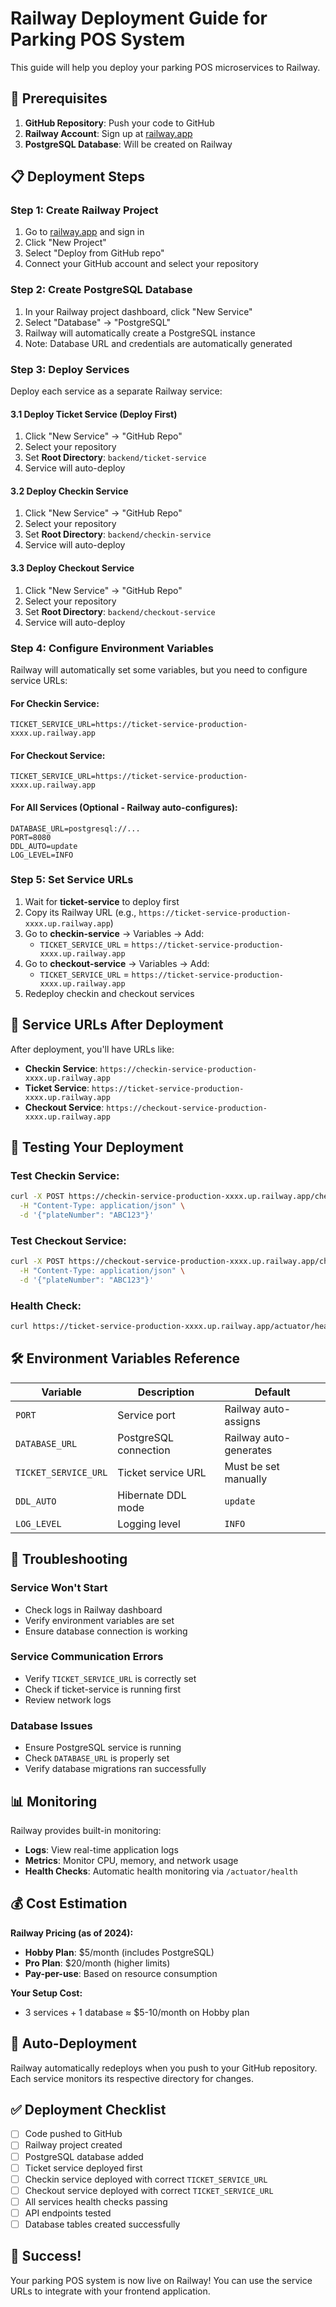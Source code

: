 # Railway Deployment Guide for Parking POS System

This guide will help you deploy your parking POS microservices to Railway.

## 🚀 Prerequisites

1. **GitHub Repository**: Push your code to GitHub
2. **Railway Account**: Sign up at [railway.app](https://railway.app)
3. **PostgreSQL Database**: Will be created on Railway

## 📋 Deployment Steps

### Step 1: Create Railway Project

1. Go to [railway.app](https://railway.app) and sign in
2. Click "New Project"
3. Select "Deploy from GitHub repo"
4. Connect your GitHub account and select your repository

### Step 2: Create PostgreSQL Database

1. In your Railway project dashboard, click "New Service"
2. Select "Database" → "PostgreSQL"
3. Railway will automatically create a PostgreSQL instance
4. Note: Database URL and credentials are automatically generated

### Step 3: Deploy Services

Deploy each service as a separate Railway service:

#### 3.1 Deploy Ticket Service (Deploy First)
1. Click "New Service" → "GitHub Repo"
2. Select your repository
3. Set **Root Directory**: `backend/ticket-service`
4. Service will auto-deploy

#### 3.2 Deploy Checkin Service
1. Click "New Service" → "GitHub Repo"
2. Select your repository  
3. Set **Root Directory**: `backend/checkin-service`
4. Service will auto-deploy

#### 3.3 Deploy Checkout Service
1. Click "New Service" → "GitHub Repo"
2. Select your repository
3. Set **Root Directory**: `backend/checkout-service`
4. Service will auto-deploy

### Step 4: Configure Environment Variables

Railway will automatically set some variables, but you need to configure service URLs:

#### For Checkin Service:
```
TICKET_SERVICE_URL=https://ticket-service-production-xxxx.up.railway.app
```

#### For Checkout Service:
```
TICKET_SERVICE_URL=https://ticket-service-production-xxxx.up.railway.app
```

#### For All Services (Optional - Railway auto-configures):
```
DATABASE_URL=postgresql://...
PORT=8080
DDL_AUTO=update
LOG_LEVEL=INFO
```

### Step 5: Set Service URLs

1. Wait for **ticket-service** to deploy first
2. Copy its Railway URL (e.g., `https://ticket-service-production-xxxx.up.railway.app`)
3. Go to **checkin-service** → Variables → Add:
   - `TICKET_SERVICE_URL` = `https://ticket-service-production-xxxx.up.railway.app`
4. Go to **checkout-service** → Variables → Add:
   - `TICKET_SERVICE_URL` = `https://ticket-service-production-xxxx.up.railway.app`
5. Redeploy checkin and checkout services

## 🔗 Service URLs After Deployment

After deployment, you'll have URLs like:
- **Checkin Service**: `https://checkin-service-production-xxxx.up.railway.app`
- **Ticket Service**: `https://ticket-service-production-xxxx.up.railway.app`
- **Checkout Service**: `https://checkout-service-production-xxxx.up.railway.app`

## 🧪 Testing Your Deployment

### Test Checkin Service:
```bash
curl -X POST https://checkin-service-production-xxxx.up.railway.app/checkin \
  -H "Content-Type: application/json" \
  -d '{"plateNumber": "ABC123"}'
```

### Test Checkout Service:
```bash
curl -X POST https://checkout-service-production-xxxx.up.railway.app/checkout \
  -H "Content-Type: application/json" \
  -d '{"plateNumber": "ABC123"}'
```

### Health Check:
```bash
curl https://ticket-service-production-xxxx.up.railway.app/actuator/health
```

## 🛠️ Environment Variables Reference

| Variable | Description | Default |
|----------|-------------|---------|
| `PORT` | Service port | Railway auto-assigns |
| `DATABASE_URL` | PostgreSQL connection | Railway auto-generates |
| `TICKET_SERVICE_URL` | Ticket service URL | Must be set manually |
| `DDL_AUTO` | Hibernate DDL mode | `update` |
| `LOG_LEVEL` | Logging level | `INFO` |

## 🐛 Troubleshooting

### Service Won't Start
- Check logs in Railway dashboard
- Verify environment variables are set
- Ensure database connection is working

### Service Communication Errors
- Verify `TICKET_SERVICE_URL` is correctly set
- Check if ticket-service is running first
- Review network logs

### Database Issues
- Ensure PostgreSQL service is running
- Check `DATABASE_URL` is properly set
- Verify database migrations ran successfully

## 📊 Monitoring

Railway provides built-in monitoring:
- **Logs**: View real-time application logs
- **Metrics**: Monitor CPU, memory, and network usage
- **Health Checks**: Automatic health monitoring via `/actuator/health`

## 💰 Cost Estimation

**Railway Pricing (as of 2024):**
- **Hobby Plan**: $5/month (includes PostgreSQL)
- **Pro Plan**: $20/month (higher limits)
- **Pay-per-use**: Based on resource consumption

**Your Setup Cost:**
- 3 services + 1 database ≈ $5-10/month on Hobby plan

## 🔄 Auto-Deployment

Railway automatically redeploys when you push to your GitHub repository. Each service monitors its respective directory for changes.

## ✅ Deployment Checklist

- [ ] Code pushed to GitHub
- [ ] Railway project created
- [ ] PostgreSQL database added
- [ ] Ticket service deployed first
- [ ] Checkin service deployed with correct `TICKET_SERVICE_URL`
- [ ] Checkout service deployed with correct `TICKET_SERVICE_URL`
- [ ] All services health checks passing
- [ ] API endpoints tested
- [ ] Database tables created successfully

## 🎉 Success!

Your parking POS system is now live on Railway! You can use the service URLs to integrate with your frontend application.
